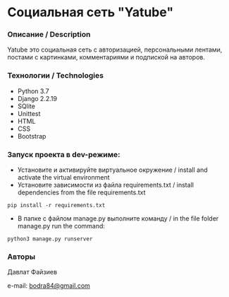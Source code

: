# Социальная сеть "Yatube"

### Описание / Description
Yatube это социальная сеть с авторизацией, персональными лентами, постами с картинками, комментариями и подпиской на авторов.
### Технологии / Technologies
- Python 3.7
- Django 2.2.19
- SQlite
- Unittest
- HTML
- CSS
- Bootstrap
### Запуск проекта в dev-режиме:
- Установите и активируйте виртуальное окружение / install and activate the virtual environment
- Установите зависимости из файла requirements.txt / install dependencies from the file requirements.txt
```
pip install -r requirements.txt
``` 
- В папке с файлом manage.py выполните команду / in the file folder manage.py run the command:
```
python3 manage.py runserver
```
### Авторы
Давлат Файзиев

e-mail: bodra84@gmail.com
